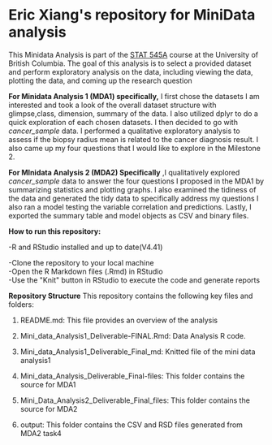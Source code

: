 # Eric Xiang's repository for MiniData analysis

This Minidata Analysis is part of the [STAT 545A](https://stat545.stat.ubc.ca/syllabus-545a/) course at the University of British Columbia. The goal of this analysis is to select a provided dataset and perform exploratory analysis on the data, including viewing the data, plotting the data, and coming up the research question

**For Minidata Analysis 1 (MDA1) specifically,** I first chose the datasets I am interested and took a look of the overall dataset structure with glimpse,class, dimension, summary of the data. I also utilized dplyr to do a quick exploration of each chosen datasets. I then decided to go with *cancer_sample* data. I performed a qualitative exploratory analysis to assess if the biopsy radius mean is related to the cancer diagnosis result. I also came up my four questions that I would like to explore in the Milestone 2.

**For MInidata Analysis 2 (MDA2) Specifically** ,I qualitatively explored *cancer_sample* data to answer the four questions I proposed in the MDA1 by summarizing statistics and plotting graphs. I also examined the tidiness of the data and generated the tidy data to specifically address my questions I also ran a model testing the variable correlation and predictions. Lastly, I exported the summary table and model objects as CSV and binary files.

**How to run this repository:**

-R and RStudio installed and up to date(V4.41)

-Clone the repository to your local machine\
-Open the R Markdown files (.Rmd) in RStudio\
-Use the "Knit" button in RStudio to execute the code and generate reports

**Repository Structure** This repository contains the following key files and folders:

1.  README.md: This file provides an overview of the analysis

2.  Mini_data_Analysis1_Deliverable-FINAL.Rmd: Data Analysis R code.

3.  Mini_data_Analysis1_Deliverable_Final_md: Knitted file of the mini data analysis1

4.  Mini_data_Analysis_Deliverable_Final-files: This folder contains the source for MDA1

5.  Mini_Data_Analysis2_Deliverable_Final_files: This folder contains the source for MDA2

6.  output: This folder contains the CSV and RSD files generated from MDA2 task4
